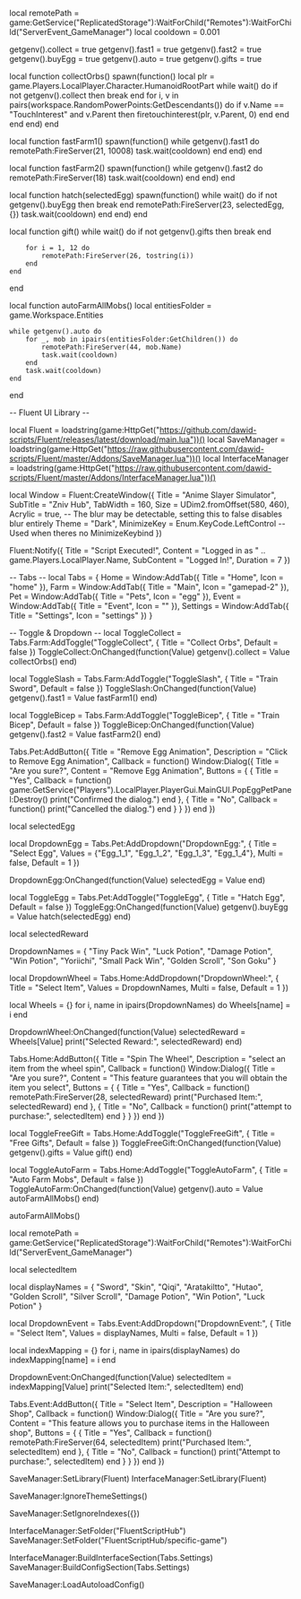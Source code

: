 local remotePath = game:GetService("ReplicatedStorage"):WaitForChild("Remotes"):WaitForChild("ServerEvent_GameManager")
local cooldown = 0.001

getgenv().collect = true
getgenv().fast1 = true
getgenv().fast2 = true
getgenv().buyEgg = true
getgenv().auto = true
getgenv().gifts = true

local function collectOrbs()
    spawn(function()
        local plr = game.Players.LocalPlayer.Character.HumanoidRootPart
        while wait() do
            if not getgenv().collect then break end
            for i, v in pairs(workspace.RandomPowerPoints:GetDescendants()) do
                if v.Name == "TouchInterest" and v.Parent then
                    firetouchinterest(plr, v.Parent, 0)
                end
            end
        end
    end)
end

local function fastFarm1()
    spawn(function()
        while getgenv().fast1 do
            remotePath:FireServer(21, 10008)
            task.wait(cooldown)
        end
    end)
end

local function fastFarm2()
    spawn(function()
        while getgenv().fast2 do
            remotePath:FireServer(18)
            task.wait(cooldown)
        end
    end)
end

local function hatch(selectedEgg)
    spawn(function()
        while wait() do
            if not getgenv().buyEgg then break end
            remotePath:FireServer(23, selectedEgg, {})
            task.wait(cooldown)
        end
    end)
end

local function gift()
    while wait() do
        if not getgenv().gifts then
            break
        end
        
        for i = 1, 12 do
            remotePath:FireServer(26, tostring(i))
        end
    end
end

local function autoFarmAllMobs()
    local entitiesFolder = game.Workspace.Entities

    while getgenv().auto do
        for _, mob in ipairs(entitiesFolder:GetChildren()) do
            remotePath:FireServer(44, mob.Name)
            task.wait(cooldown)
        end
        task.wait(cooldown)
    end
end

-- Fluent UI Library --

local Fluent = loadstring(game:HttpGet("https://github.com/dawid-scripts/Fluent/releases/latest/download/main.lua"))()
local SaveManager = loadstring(game:HttpGet("https://raw.githubusercontent.com/dawid-scripts/Fluent/master/Addons/SaveManager.lua"))()
local InterfaceManager = loadstring(game:HttpGet("https://raw.githubusercontent.com/dawid-scripts/Fluent/master/Addons/InterfaceManager.lua"))()
    
local Window = Fluent:CreateWindow({
    Title = "Anime Slayer Simulator",
    SubTitle = "Zniv Hub",
    TabWidth = 160,
    Size = UDim2.fromOffset(580, 460),
    Acrylic = true, -- The blur may be detectable, setting this to false disables blur entirely
    Theme = "Dark",
    MinimizeKey = Enum.KeyCode.LeftControl -- Used when theres no MinimizeKeybind
})

Fluent:Notify({
    Title = "Script Executed!",
    Content = "Logged in as " .. game.Players.LocalPlayer.Name,
    SubContent = "Logged In!",
    Duration = 7
})

-- Tabs --
local Tabs = {
    Home = Window:AddTab({ Title = "Home", Icon = "home" }),
    Farm = Window:AddTab({ Title = "Main", Icon = "gamepad-2" }),
    Pet = Window:AddTab({ Title = "Pets", Icon = "egg" }),
  Event = Window:AddTab({ Title = "Event", Icon = "" }),
    Settings = Window:AddTab({ Title = "Settings", Icon = "settings" })
}

-- Toggle & Dropdown --
local ToggleCollect = Tabs.Farm:AddToggle("ToggleCollect", { Title = "Collect Orbs", Default = false })
ToggleCollect:OnChanged(function(Value)
    getgenv().collect = Value
    collectOrbs()
end)

local ToggleSlash = Tabs.Farm:AddToggle("ToggleSlash", { Title = "Train Sword", Default = false })
ToggleSlash:OnChanged(function(Value)
    getgenv().fast1 = Value
    fastFarm1()
end)

local ToggleBicep = Tabs.Farm:AddToggle("ToggleBicep", { Title = "Train Bicep", Default = false })
ToggleBicep:OnChanged(function(Value)
    getgenv().fast2 = Value
    fastFarm2()
end)

Tabs.Pet:AddButton({
    Title = "Remove Egg Animation",
    Description = "Click to Remove Egg Animation",
    Callback = function()
        Window:Dialog({
            Title = "Are you sure?",
            Content = "Remove Egg Animation",
            Buttons = {
                {
                    Title = "Yes",
                    Callback = function()
                        game:GetService("Players").LocalPlayer.PlayerGui.MainGUI.PopEggPetPanel:Destroy()
                        print("Confirmed the dialog.")
                    end
                },
                {
                    Title = "No",
                    Callback = function()
                        print("Cancelled the dialog.")
                    end
                }
            }
        })
    end
})

local selectedEgg

local DropdownEgg = Tabs.Pet:AddDropdown("DropdownEgg:", {
    Title = "Select Egg",
    Values = {"Egg_1_1", "Egg_1_2", "Egg_1_3", "Egg_1_4"},
    Multi = false,
    Default = 1
})

DropdownEgg:OnChanged(function(Value)
    selectedEgg = Value
end)

local ToggleEgg = Tabs.Pet:AddToggle("ToggleEgg", { Title = "Hatch Egg", Default = false })
ToggleEgg:OnChanged(function(Value)
    getgenv().buyEgg = Value
    hatch(selectedEgg)
end)

local selectedReward

DropdownNames = {
  "Tiny Pack Win",
  "Luck Potion",
  "Damage Potion",
  "Win Potion",
  "Yoriichi",
  "Small Pack Win",
  "Golden Scroll",
  "Son Goku"
}

local DropdownWheel = Tabs.Home:AddDropdown("DropdownWheel:", {
    Title = "Select Item",
    Values = DropdownNames,
    Multi = false,
    Default = 1
})

local Wheels = {}
for i, name in ipairs(DropdownNames) do
    Wheels[name] = i
end

DropdownWheel:OnChanged(function(Value)
    selectedReward = Wheels[Value]
    print("Selected Reward:", selectedReward)
end)


Tabs.Home:AddButton({
    Title = "Spin The Wheel",
    Description = "select an item from the wheel spin",
    Callback = function()
        Window:Dialog({
            Title = "Are you sure?",
            Content = "This feature guarantees that you will obtain the item you select",
            Buttons = {
                {
                    Title = "Yes",
                    Callback = function()
                        remotePath:FireServer(28, selectedReward)
                        print("Purchased Item:", selectedReward)
                    end
                },
                {
                    Title = "No",
                    Callback = function()
                        print("attempt to purchase:", selectedItem)
                    end
                }
            }
        })
    end
})

local ToggleFreeGift = Tabs.Home:AddToggle("ToggleFreeGift", { Title = "Free Gifts", Default = false })
ToggleFreeGift:OnChanged(function(Value)
        getgenv().gifts = Value
            gift()
end)

local ToggleAutoFarm = Tabs.Home:AddToggle("ToggleAutoFarm", { Title = "Auto Farm Mobs", Default = false })
ToggleAutoFarm:OnChanged(function(Value)
    getgenv().auto = Value
    autoFarmAllMobs()
end)

autoFarmAllMobs()

local remotePath = game:GetService("ReplicatedStorage"):WaitForChild("Remotes"):WaitForChild("ServerEvent_GameManager")

local selectedItem

local displayNames = {
    "Sword",
    "Skin",
    "Qiqi",
    "Aratakiltto",
    "Hutao",
    "Golden Scroll",
    "Silver Scroll",
    "Damage Potion",
    "Win Potion",
    "Luck Potion"
}

local DropdownEvent = Tabs.Event:AddDropdown("DropdownEvent:", {
    Title = "Select Item",
    Values = displayNames,
    Multi = false,
    Default = 1
})

local indexMapping = {}
for i, name in ipairs(displayNames) do
    indexMapping[name] = i
end

DropdownEvent:OnChanged(function(Value)
    selectedItem = indexMapping[Value]
    print("Selected Item:", selectedItem)
end)

Tabs.Event:AddButton({
    Title = "Select Item",
    Description = "Halloween Shop",
    Callback = function()
        Window:Dialog({
            Title = "Are you sure?",
            Content = "This feature allows you to purchase items in the Halloween shop",
            Buttons = {
                {
                    Title = "Yes",
                    Callback = function()
                        remotePath:FireServer(64, selectedItem)
                        print("Purchased Item:", selectedItem)
                    end
                },
                {
                    Title = "No",
                    Callback = function()
                        print("Attempt to purchase:", selectedItem)
                    end
                }
            }
        })
    end
})

SaveManager:SetLibrary(Fluent)
InterfaceManager:SetLibrary(Fluent)

SaveManager:IgnoreThemeSettings()

SaveManager:SetIgnoreIndexes({})

InterfaceManager:SetFolder("FluentScriptHub")
SaveManager:SetFolder("FluentScriptHub/specific-game")

InterfaceManager:BuildInterfaceSection(Tabs.Settings)
SaveManager:BuildConfigSection(Tabs.Settings)

SaveManager:LoadAutoloadConfig()
